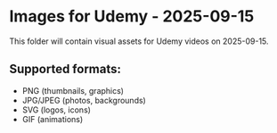 # Images for Udemy - 2025-09-15

This folder will contain visual assets for Udemy videos on 2025-09-15.

## Supported formats:
- PNG (thumbnails, graphics)
- JPG/JPEG (photos, backgrounds)
- SVG (logos, icons)
- GIF (animations)
